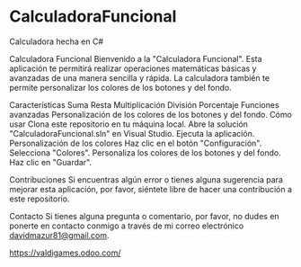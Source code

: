 # CalculadoraFuncional
Calculadora hecha en C#

Calculadora Funcional
Bienvenido a la "Calculadora Funcional". Esta aplicación te permitirá realizar operaciones matemáticas básicas y avanzadas de una manera sencilla y rápida. La calculadora también te permite personalizar los colores de los botones y del fondo.

Características
Suma
Resta
Multiplicación
División
Porcentaje
Funciones avanzadas
Personalización de los colores de los botones y del fondo.
Cómo usar
Clona este repositorio en tu máquina local.
Abre la solución "CalculadoraFuncional.sln" en Visual Studio.
Ejecuta la aplicación.
Personalización de los colores
Haz clic en el botón "Configuración".
Selecciona "Colores".
Personaliza los colores de los botones y del fondo.
Haz clic en "Guardar".

Contribuciones
Si encuentras algún error o tienes alguna sugerencia para mejorar esta aplicación, por favor, siéntete libre de hacer una contribución a este repositorio.

Contacto
Si tienes alguna pregunta o comentario, por favor, no dudes en ponerte en contacto conmigo a través de mi correo electrónico davidmazur81@gmail.com.

https://valdigames.odoo.com/

